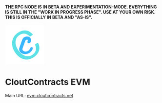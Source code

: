 #### THE RPC NODE IS IN BETA AND EXPERIMENTATION-MODE. EVERYTHING IS STILL IN THE "WORK IN PROGRESS PHASE". USE AT YOUR OWN RISK. THIS IS OFFICIALLY IN BETA AND "AS-IS".

[![CCSLOGO](https://raw.githubusercontent.com/CloutContracts/cloutcontracts.github.io/main/assets/images/c-128x128.png)](https://cloutcontracts.net)
# CloutContracts EVM

Main URL: [evm.cloutcontracts.net](https://evm.cloutcontracts.net)
